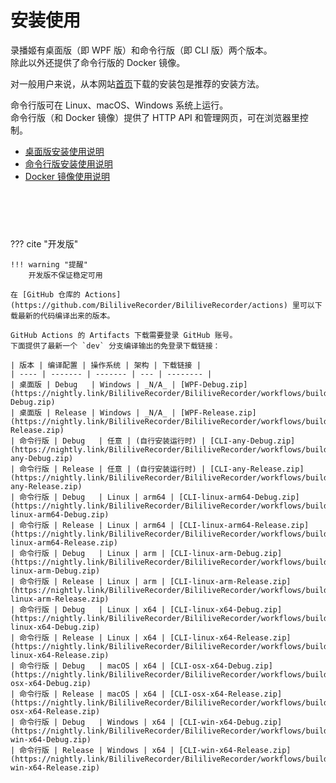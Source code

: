# 安装使用

录播姬有桌面版（即 WPF 版）和命令行版（即 CLI 版）两个版本。  
除此以外还提供了命令行版的 Docker 镜像。

对一般用户来说，从本网站[首页](/)下载的安装包是推荐的安装方法。

命令行版可在 Linux、macOS、Windows 系统上运行。  
命令行版（和 Docker 镜像）提供了 HTTP API 和管理网页，可在浏览器里控制。

- [桌面版安装使用说明](./wpf.md)
- [命令行版安装使用说明](./cli.md)
- [Docker 镜像使用说明](./docker.md)

<p style="padding:30px"></p>

??? cite "开发版"

    !!! warning "提醒"
        开发版不保证稳定可用

    在 [GitHub 仓库的 Actions](https://github.com/BililiveRecorder/BililiveRecorder/actions) 里可以下载最新的代码编译出来的版本。

    GitHub Actions 的 Artifacts 下载需要登录 GitHub 账号。  
    下面提供了最新一个 `dev` 分支编译输出的免登录下载链接：

    | 版本 | 编译配置 | 操作系统 | 架构 | 下载链接 |
    | ---- | ------- | ------- | --- | -------- |
    | 桌面版 | Debug   | Windows | _N/A_ | [WPF-Debug.zip](https://nightly.link/BililiveRecorder/BililiveRecorder/workflows/build/dev/WPF-Debug.zip)
    | 桌面版 | Release | Windows | _N/A_ | [WPF-Release.zip](https://nightly.link/BililiveRecorder/BililiveRecorder/workflows/build/dev/WPF-Release.zip)
    | 命令行版 | Debug   | 任意 | (自行安装运行时) | [CLI-any-Debug.zip](https://nightly.link/BililiveRecorder/BililiveRecorder/workflows/build/dev/CLI-any-Debug.zip)
    | 命令行版 | Release | 任意 | (自行安装运行时) | [CLI-any-Release.zip](https://nightly.link/BililiveRecorder/BililiveRecorder/workflows/build/dev/CLI-any-Release.zip)
    | 命令行版 | Debug   | Linux | arm64 | [CLI-linux-arm64-Debug.zip](https://nightly.link/BililiveRecorder/BililiveRecorder/workflows/build/dev/CLI-linux-arm64-Debug.zip)
    | 命令行版 | Release | Linux | arm64 | [CLI-linux-arm64-Release.zip](https://nightly.link/BililiveRecorder/BililiveRecorder/workflows/build/dev/CLI-linux-arm64-Release.zip)
    | 命令行版 | Debug   | Linux | arm | [CLI-linux-arm-Debug.zip](https://nightly.link/BililiveRecorder/BililiveRecorder/workflows/build/dev/CLI-linux-arm-Debug.zip)
    | 命令行版 | Release | Linux | arm | [CLI-linux-arm-Release.zip](https://nightly.link/BililiveRecorder/BililiveRecorder/workflows/build/dev/CLI-linux-arm-Release.zip)
    | 命令行版 | Debug   | Linux | x64 | [CLI-linux-x64-Debug.zip](https://nightly.link/BililiveRecorder/BililiveRecorder/workflows/build/dev/CLI-linux-x64-Debug.zip)
    | 命令行版 | Release | Linux | x64 | [CLI-linux-x64-Release.zip](https://nightly.link/BililiveRecorder/BililiveRecorder/workflows/build/dev/CLI-linux-x64-Release.zip)
    | 命令行版 | Debug   | macOS | x64 | [CLI-osx-x64-Debug.zip](https://nightly.link/BililiveRecorder/BililiveRecorder/workflows/build/dev/CLI-osx-x64-Debug.zip)
    | 命令行版 | Release | macOS | x64 | [CLI-osx-x64-Release.zip](https://nightly.link/BililiveRecorder/BililiveRecorder/workflows/build/dev/CLI-osx-x64-Release.zip)
    | 命令行版 | Debug   | Windows | x64 | [CLI-win-x64-Debug.zip](https://nightly.link/BililiveRecorder/BililiveRecorder/workflows/build/dev/CLI-win-x64-Debug.zip)
    | 命令行版 | Release | Windows | x64 | [CLI-win-x64-Release.zip](https://nightly.link/BililiveRecorder/BililiveRecorder/workflows/build/dev/CLI-win-x64-Release.zip)

